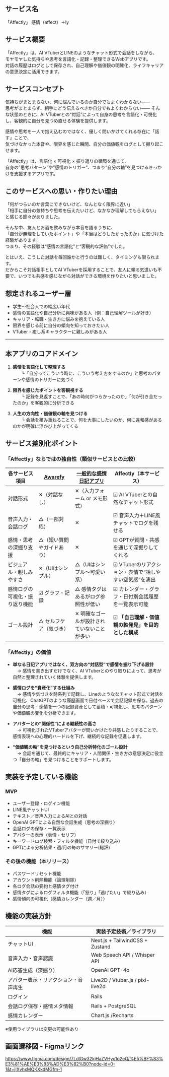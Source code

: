 ## サービス名
「Affectly」 感情（affect）＋ly

## サービス概要
「Affectly」は、AI VTuberとLINEのようなチャット形式で会話をしながら、  
モヤモヤした気持ちや思考を言語化・記録・整理できるWebアプリです。  
対話の履歴はログとして保存され、自己理解や価値観の明確化、ライフキャリアの意思決定に活用できます。

## サービスコンセプト
気持ちがまとまらない、何に悩んでいるのか自分でもよくわからない——  
思考がまとまらず、相手にどう伝えるべきか自分でもよくわからない——
そんな状態のときに、AI VTuberとの“対話”によって自身の思考を言語化・可視化し、客観的に自分を見つめ直せる体験を提供します。

感情や思考を一人で抱え込むのではなく、優しく問いかけてくれる存在に「話す」ことで、  
気づけなかった本音や、限界を感じた瞬間、自分の価値観をログとして掘り起こせます。  

「Affectly」は、言語化 × 可視化 × 振り返りの循環を通じて、  
自身の”思考パターン”や”感情のトリガー”、つまり“自分の軸”を見つけるきっかけを支援するアプリです。

## このサービスへの思い・作りたい理由
「何がつらいのか言葉にできないけど、なんとなく限界に近い」  
「相手に自分の気持ちや思考を伝えたいけど、なかなか理解してもらえない」  
と感じる節々がありました。

そんな中、友人とお酒を飲みながら本音を語るうちに、  
「自分が無理をしていたポイント」や「本当はどうしたかったのか」に気づけた経験があります。  
つまり、その経験は“感情の言語化”と“客観的な評価”でした。  

とはいえ、こうした対話を毎回誰かと行うのは難しく、タイミングも限られます。   
だからこそ対話相手としてAI VTuberを採用することで、友人に頼る気遣いも不要で、いつでも共感を感じながら対話ができる環境を作りたいと思いました。

## 想定されるユーザー層
- 学生〜社会人での幅広い年代 
- 感情の言語化や自己分析に興味がある人（例：自己理解ツールが好き）
- キャリア・転職・生き方に悩みを抱えている人
- 限界を感じる前に自分の傾向を知っておきたい人
- VTuber・癒し系キャラクターに親しみがある人

---- 

## 本アプリのコアドメイン

1. **感情を言語化して整理する**  
　　└「自分ってこういう時に、こういう考え方をするのか」と思考のパターンや感情のトリガーに気づく

2. **限界を感じたポイントを客観視する**  
　　└ 記録を見返すことで、「あの時何がつらかったのか」「何が引き金だったのか」を客観的に分析できる

3. **人生の方向性・価値観の軸を見つける**  
　　└ 会話を積み重ねることで、何を大事にしたいのか、何に違和感があるのかが明確に浮かび上がってくる

## サービス差別化ポイント

### 「Affectly」ならではの独自性（類似サービスとの比較）

| 各サービス項目                             | [Awarefy](https://lp.awarefy.com/lp03)     | [一般的な感情日記アプリ](https://app-liv.jp/health/mental/2796/)   | Affectly（本サービス）          |
|----------------------------------|----------------------------------------------|----------------------------------------------|----------------------------------------------------------|
| 対話形式                         | ✕（対話なし）                                | ✕（入力フォーム or メモ形式）               | ☑︎ AI VTuberとの自然なチャット形式                         |
| 音声入力・会話ログ               | △（一部対応）                                | ✕                                           | ☑︎ 音声入力＋LINE風チャットでログを残せる                 |
| 感情・思考の深掘り支援           | △（短い質問やガイドあり）                   | ✕                                           | ☑︎ GPTが質問・共感を通じて深掘りしてくれる                |
| ビジュアル・親しみやすさ         | ✕（UIはシンプル）                            | △（UIはシンプル〜可愛い系）                | ☑︎ VTuberのリアクション・表情で“話しやすい空気感”を演出  |
| 感情ログの可視化・振り返り機能   | ☑︎ グラフ・記録                                | △ 感情タグはあるがログ参照性が低い           | ☑︎ カレンダー・グラフ・日付別会話履歴を一覧表示可能   |
| ゴール設計                       | △ セルフケア（気づき）                        | ✕ 明確なゴールが設計されていないことが多い   | ☑︎ **「自己理解・価値観の軸発見」を目的とした構成**        |

### 「Affectly」の価値

- **単なる日記アプリではなく、双方向の“対話型”で感情を掘り下げる設計**  
　→ 感情を書き出すだけでなく、AI VTuberとのやり取りによって、思考が自然と整理されていく体験を提供します。

- **感情ログを“資産化”する仕組み**  
　→ 感情や気づきを時系列で記録し、Lineのようななチャット形式で対話を可視化、ChatGPTのような履歴画面で日付ベースで会話記録を保存。過去の自分の思考・感情を一つの記録資産として蓄積・可視化し、思考のパターンや価値観の変化を分析できます。

- **アバターとの“関係性”による継続性の高さ**  
　→ 可視化されたVTuberアバターが問いかけたり共感したりすることで、感情表現への心理的ハードルを下げ、継続的な記録を促進します。

- **“価値観の軸”を見つけるという自己分析特化のゴール設計**  
　→ 会話を通じて、最終的にキャリア・人間関係・生き方の意思決定に役立つ「自分の軸」を見つけることをサポートします。

## 実装を予定している機能

### MVP
- ユーザー登録・ログイン機能
- LINE風チャットUI
- テキスト／音声入力によるAIとの対話
- OpenAI GPTによる自然な会話生成（思考の深掘り）
- 会話ログの保存・一覧表示
- アバターの表示（表情・セリフ）
- キーワードログ検索・フィルタ機能（日付で絞り込み）
- GPTによる分析結果・週/月の毎のサマリー(総評)

### その後の機能（本リリース）
- パスワードリセット機能
- アカウント削除機能（論理削除）
- 各ログ会話の要約と感情タグ付け
- 感情タグによるログフィルタ機能（「怒り」「逃げたい」で絞り込み）
- 感情傾向の可視化（感情カレンダー（週／月））

## 機能の実装方針

| 機能                        | 実装予定技術／ライブラリ                     |
|-----------------------------|----------------------------------------------|
| チャットUI                  | Next.js + TailwindCSS + Zustand              |
| 音声入力・音声認識          | Web Speech API / Whisper API                |
| AI応答生成（深掘り）         | OpenAI GPT-4o          |
| アバター表示・リアクション・音声再生   | Live2D / Vtuber.js / pixi-live2d            |
| ログイン         | Rails                         |
| 会話ログ保存・感情メタ情報  | Rails + PostgreSQL                          |
| 感情カレンダー         | Chart.js /Recharts                         |

※使用ライブラリは変更の可能性あり

## 画面遷移図 - Figmaリンク
https://www.figma.com/design/7LdlGw32kjHaZVHyc1o2eQ/%E5%BF%83%E3%81%AE%E3%83%AD%E3%82%B0?node-id=0-1&t=jIXvhxMQKXkdMGfm-1